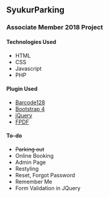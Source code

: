 ## SyukurParking
### Associate Member 2018 Project

#### Technologies Used
* HTML
* CSS
* Javascript
* PHP

#### Plugin Used
* [Barcode128](http://datainflow.com/generate-barcode-php/)
* [Bootstrap 4](http://getbootstrap.com)
* [jQuery](https://jquery.com)
* [FPDF](http://www.fpdf.org/)

#### To-do
* <s>Parking out</s>
* Online Booking
* Admin Page
* Restyling
* Reset, Forgot Password
* Remember Me
* Form Validation in JQuery